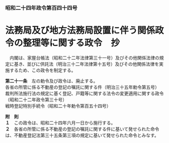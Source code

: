 ### 昭和二十四年政令第百四十四号  
# 法務局及び地方法務局設置に伴う関係政令の整理等に関する政令　抄  
　内閣は、家屋台帳法（昭和二十二年法律第三十一号）及びその他関係法律の規定に基き、並びに供託法（明治三十二年法律第十五号）及びその他関係法律を実施するため、この政令を制定する。  
  
**第二十一条**　左の勅令及び政令は、廃止する。  
各省の所管に係る不動産の登記の嘱託に関する件（明治三十五年勅令第五号）  
裁判所法施行法の規定に基く登記、戸籍等に関する法令の変更適用に関する政令（昭和二十二年政令第三十号）  
戦時登記特別手続令（昭和二十年勅令第百五十四号）  
  
**附　則**  
**１**　この政令は、昭和二十四年六月一日から施行する。  
**２**　各省の所管に係る不動産の登記の嘱託に関する件に基いて発せられた命令は、不動産登記法第三十五条第三項の規定に基いて発せられた命令とみなす。  
  

